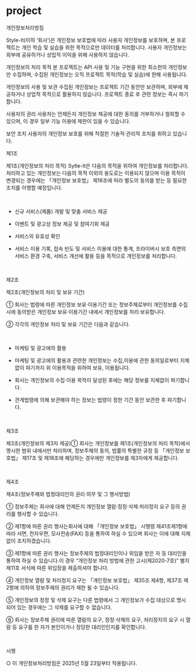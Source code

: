 # project
개인정보처리방침

Style-It(이하 ‘회사’)은 개인정보 보호법에 따라 사용자 개인정보를 보호하며, 본 프로젝트는 개인 학습 및 실습을 위한 목적으로만 데이터를 처리합니다. 사용자 개인정보는 외부에 공유하거나 상업적 이익을 위해 사용하지 않습니다.

개인정보의 처리 목적
본 프로젝트는 API 사용 및 기능 구현을 위한 최소한의 개인정보만 수집하며, 수집된 개인정보는 오직 프로젝트 목적(학습 및 실습)에 한해 사용됩니다.

개인정보의 사용 및 보관
수집된 개인정보는 프로젝트 기간 동안만 보관하며, 외부에 제공하거나 상업적 목적으로 활용하지 않습니다. 프로젝트 종료 후 관련 정보는 즉시 파기합니다.

사용자의 권리
사용자는 언제든지 개인정보 제공에 대한 동의를 거부하거나 철회할 수 있으며, 이 경우 일부 기능 이용에 제한이 있을 수 있습니다.

보안 조치
사용자의 개인정보 보호를 위해 적절한 기술적·관리적 조치를 취하고 있습니다.
​

제1조

제1조(개인정보의 처리 목적) Sytle-It은 다음의 목적을 위하여 개인정보를 처리합니다. 처리하고 있는 개인정보는 다음의 목적 이외의 용도로는 이용되지 않으며 이용 목적이 변경되는 경우에는 「개인정보 보호법」 제18조에 따라 별도의 동의를 받는 등 필요한 조치를 이행할 예정입니다.

​

* 신규 서비스(제품) 개발 및 맞춤 서비스 제공

* 이벤트 및 광고성 정보 제공 및 참여기회 제공

* 서비스의 유효성 확인

* 서비스 이용 기록, 접속 빈도 및 서비스 이용에 대한 통계, 프라이버시 보호 측면의 서비스 환경 구축, 서비스 개선에 활용 등을 목적으로 개인정보를 처리합니다.

​

제2조

제2조(개인정보의 처리 및 보유 기간)

① 회사는 법령에 따른 개인정보 보유·이용기간 또는 정보주체로부터 개인정보를 수집 시에 동의받은 개인정보 보유·이용기간 내에서 개인정보를 처리·보유합니다.

② 각각의 개인정보 처리 및 보유 기간은 다음과 같습니다.

​

* 마케팅 및 광고에의 활용

* 마케팅 및 광고에의 활용과 관련한 개인정보는 수집,이용에 관한 동의일로부터 지체없이 파기까지 위 이용목적을 위하여 보유, 이용됩니다.

* 회사는 개인정보의 수집·이용 목적이 달성된 후에는 해당 정보를 지체없이 파기합니다.

* 관계법령에 의해 보관해야 하는 정보는 법령이 정한 기간 동안 보관한 후 파기합니다.

​

제3조

제3조(개인정보의 제3자 제공)① 회사는 개인정보를 제1조(개인정보의 처리 목적)에서 명시한 범위 내에서만 처리하며, 정보주체의 동의, 법률의 특별한 규정 등 「개인정보 보호법」 제17조 및 제18조에 해당하는 경우에만 개인정보를 제3자에게 제공합니다.

​

제4조

제4조(정보주체와 법정대리인의 권리·의무 및 그 행사방법)

① 정보주체는 회사에 대해 언제든지 개인정보 열람·정정·삭제·처리정지 요구 등의 권리를 행사할 수 있습니다.

② 제1항에 따른 권리 행사는회사에 대해 「개인정보 보호법」 시행령 제41조제1항에 따라 서면, 전자우편, 모사전송(FAX) 등을 통하여 하실 수 있으며 회사는 이에 대해 지체 없이 조치하겠습니다.

③ 제1항에 따른 권리 행사는 정보주체의 법정대리인이나 위임을 받은 자 등 대리인을 통하여 하실 수 있습니다.이 경우 “개인정보 처리 방법에 관한 고시(제2020-7호)” 별지 제11호 서식에 따른 위임장을 제출하셔야 합니다.

④ 개인정보 열람 및 처리정지 요구는 「개인정보 보호법」 제35조 제4항, 제37조 제2항에 의하여 정보주체의 권리가 제한 될 수 있습니다.

⑤ 개인정보의 정정 및 삭제 요구는 다른 법령에서 그 개인정보가 수집 대상으로 명시되어 있는 경우에는 그 삭제를 요구할 수 없습니다.

⑥ 회사는 정보주체 권리에 따른 열람의 요구, 정정·삭제의 요구, 처리정지의 요구 시 열람 등 요구를 한 자가 본인이거나 정당한 대리인인지를 확인합니다.

​

시행

○ 이 개인정보처리방침은 2025년 5월 23일부터 적용됩니다.